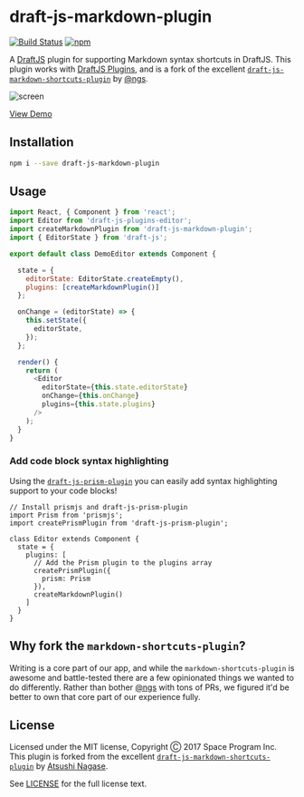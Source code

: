 draft-js-markdown-plugin
==================================

[![Build Status](https://travis-ci.org/withspectrum/draft-js-markdown-plugin.svg?branch=master)](https://travis-ci.org/withspectrum/draft-js-markdown-plugin)
[![npm](https://img.shields.io/npm/v/draft-js-markdown-plugin.svg)][npm]
<!-- [![Coverage Status](https://coveralls.io/repos/github/withspectrum/draft-js-markdown-plugin/badge.svg?branch=master)](https://coveralls.io/github/withspectrum/draft-js-markdown-plugin?branch=master) -->

A [DraftJS] plugin for supporting Markdown syntax shortcuts in DraftJS. This plugin works with [DraftJS Plugins], and is a fork of the excellent [`draft-js-markdown-shortcuts-plugin`](https://github.com/ngs/draft-js-markdown-shortcuts-plugin) by [@ngs](https://github.com/ngs).

![screen](screen.gif)

[View Demo][Demo]

## Installation

```sh
npm i --save draft-js-markdown-plugin
```

## Usage

```js
import React, { Component } from 'react';
import Editor from 'draft-js-plugins-editor';
import createMarkdownPlugin from 'draft-js-markdown-plugin';
import { EditorState } from 'draft-js';

export default class DemoEditor extends Component {

  state = {
    editorState: EditorState.createEmpty(),
    plugins: [createMarkdownPlugin()]
  };

  onChange = (editorState) => {
    this.setState({
      editorState,
    });
  };

  render() {
    return (
      <Editor
        editorState={this.state.editorState}
        onChange={this.onChange}
        plugins={this.state.plugins}
      />
    );
  }
}
```

### Add code block syntax highlighting

Using the [`draft-js-prism-plugin`](https://github.com/withspectrum/draft-js-prism-plugin) you can easily add syntax highlighting support to your code blocks!

```JS
// Install prismjs and draft-js-prism-plugin
import Prism from 'prismjs';
import createPrismPlugin from 'draft-js-prism-plugin';

class Editor extends Component {
  state = {
    plugins: [
      // Add the Prism plugin to the plugins array 
      createPrismPlugin({
        prism: Prism
      }),
      createMarkdownPlugin()
    ]
  }
}
```

## Why fork the `markdown-shortcuts-plugin`?

Writing is a core part of our app, and while the `markdown-shortcuts-plugin` is awesome and battle-tested there are a few opinionated things we wanted to do differently. Rather than bother [@ngs](https://github.com/ngs) with tons of PRs, we figured it'd be better to own that core part of our experience fully. 

## License

Licensed under the MIT license, Copyright Ⓒ 2017 Space Program Inc. This plugin is forked from the excellent [`draft-js-markdown-shortcuts-plugin`](https://github.com/ngs/draft-js-markdown-shortcuts-plugin) by [Atsushi Nagase](https://github.com/ngs).

See [LICENSE] for the full license text.

[Demo]: https://ngs.github.io/draft-js-markdown-plugin
[DraftJS]: https://facebook.github.io/draft-js/
[DraftJS Plugins]: https://github.com/draft-js-plugins/draft-js-plugins
[LICENSE]: ./LICENSE
[npm]: https://www.npmjs.com/package/draft-js-markdown-plugin

